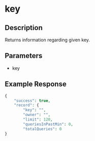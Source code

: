 # key

## Description
Returns information regarding given key.

## Parameters
- key

## Example Response
```php
{
    "success": true,
    "record": {
        "key": "",
        "owner": "",
        "limit": 120,
        "queriesInPastMin": 0,
        "totalQueries": 0
}
```
